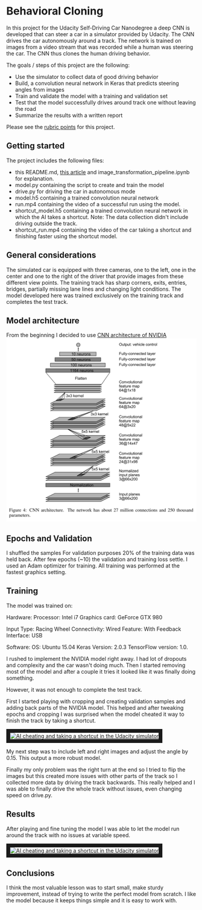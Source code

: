 # Behavioral Cloning
In this project for the Udacity Self-Driving Car Nanodegree a deep CNN  is developed that can steer a car in a simulator provided by Udacity. The CNN drives the car autonomously around a track. The network is trained on images from a video stream that was recorded while a human was steering the car. The CNN thus clones the human driving behavior.


The goals / steps of this project are the following:
* Use the simulator to collect data of good driving behavior
* Build, a convolution neural network in Keras that predicts steering angles from images
* Train and validate the model with a training and validation set
* Test that the model successfully drives around track one without leaving the road
* Summarize the results with a written report

Please see the  [rubric points](https://review.udacity.com/#!/rubrics/432/view) for this project.   


## Getting started

The project includes the following files:
* this README.md, [this article](https://medium.com/@ksakmann/behavioral-cloning-make-a-car-drive-like-yourself-dc6021152713) and image_transformation_pipeline.ipynb for explanation.
* model.py containing the script to create and train the model
* drive.py for driving the car in autonomous mode
* model.h5 containing a trained convolution neural network
* run.mp4 containing the video of a successful run using the model.
* shortcut_model.h5 containing a trained convolution neural network in which the AI takes a shortcut. Note: The data collection didn't include driving outside the track.  
* shortcut_run.mp4 containing the video of the car taking a shortcut and finishing faster using the shortcut model.


## General considerations
The simulated car is equipped with three cameras, one to the left, one in the center and one to the right of the driver that provide images from these different view points. The training track has sharp corners, exits, entries, bridges, partially missing lane lines and changing light conditions. The model developed here was trained exclusively on the training track and completes the test track.


## Model architecture
From the beginning I decided to use [CNN architecture of NVIDIA](https://arxiv.org/pdf/1604.07316v1.pdf)
![img](images/9-layer-ConvNet-model.png)


## Epochs and Validation
I shuffled the samples
For validation purposes 20% of the training data was held back.
After few epochs (~10) the validation and training loss settle.
I used an Adam optimizer for training. All training was performed at the fastest graphics setting.


## Training
The model was trained on:

Hardware:
Processor: Intel i7
Graphics card: GeForce GTX 980

Input Type: Racing Wheel
Connectivity: Wired
Feature: With Feedback
Interface: USB

Software:
OS: Ubuntu 15.04
Keras Version: 2.0.3
TensorFlow version: 1.0.

I rushed to implement the NVIDIA model right away. I had lot of dropouts and complexity and the car wasn't doing much. Then I started removing most of the model and after a couple it tries it looked like it was finally doing something.

However, it was not enough to complete the test track.

First I started playing with cropping and creating validation samples and adding back parts of the NVIDIA model. This helped and after tweaking epochs and cropping I was surprised when the model cheated it way to finish the track by taking a shortcut.

<a href="https://www.youtube.com/watch?v=JekdHBbfOM4" target="_blank"><img src="https://i.ytimg.com/vi/JekdHBbfOM4/0.jpg"
alt="AI cheating and taking a shortcut in the Udacity simulator " width="240" height="180" border="10" /></a>

My next step was to include left and right images and adjust the angle by 0.15. This output a more robust model.

Finally my only problem was the right turn at the end so I tried to flip the images but this created more issues with other parts of the track so I collected more data by driving the track backwards. This really helped and I was able to finally drive the whole track without issues, even changing speed on drive.py.

## Results
After playing and fine tuning the model I was able to let the model run around the track with no issues at variable speed.

<a href="https://www.youtube.com/watch?v=HR0RrjnGh34" target="_blank"><img src="https://i.ytimg.com/vi/HR0RrjnGh34/0.jpg"
alt="AI cheating and taking a shortcut in the Udacity simulator " width="240" height="180" border="10" /></a>

## Conclusions
I think the most valuable lesson was to start small, make sturdy improvement, instead of trying to write the perfect model from scratch. I like the model because it keeps things simple and it is easy to work with.
